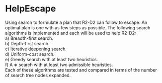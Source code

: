 # HelpEscape
Using search to formulate a plan that R2-D2 can follow to escape. An optimal plan is one with as few steps as possible. The following search algorithms is implemented and each will be used to help R2-D2:<br/>
a) Breadth-first search.<br/>
b) Depth-first search.<br/>
c) Iterative deepening search.<br/>
d) Uniform-cost search.<br/>
e) Greedy search with at least two heuristics.<br/>
f) A ∗ search with at least two admissible heuristics.<br/>
Each of these algorithms are tested and compared in terms of the number of search tree nodes expanded.
